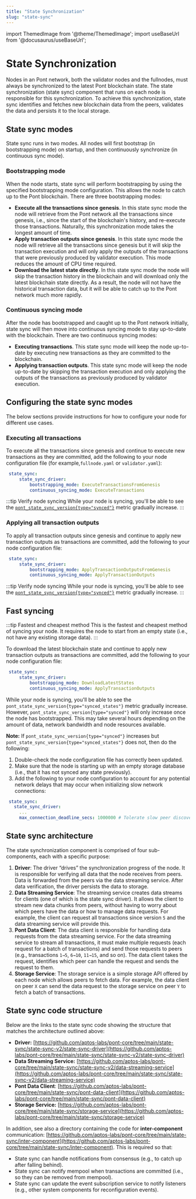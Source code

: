 ```yaml
---
title: "State Synchronization"
slug: "state-sync"
---
```


import ThemedImage from '@theme/ThemedImage';
import useBaseUrl from '@docusaurus/useBaseUrl';

# State Synchronization

Nodes in an Pont network, both the validator nodes and the fullnodes, must always be synchronized to the latest Pont blockchain state. The state synchronization (state sync) component that runs on each node is responsible for this synchronization. To achieve this synchronization, state sync identifies and fetches new blockchain data from the peers, validates the data and persists it to the local storage.

## State sync modes

State sync runs in two modes. All nodes will first bootstrap (in bootstrapping mode) on startup, and then continuously synchronize (in continuous sync mode). 

### Bootstrapping mode

When the node starts, state sync will perform bootstrapping by using the specified bootstrapping mode configuration. This allows the node to catch up to the Pont blockchain. There are three bootstrapping modes:

- **Execute all the transactions since genesis**. In this state sync mode the node will retrieve from the Pont network all the transactions since genesis, i.e., since the start of the blockchain's history, and re-execute those transactions. Naturally, this synchronization mode takes the longest amount of time.
- **Apply transaction outputs since genesis**. In this state sync mode the node will retrieve all the transactions since genesis but it will skip the transaction execution and will only apply the outputs of the transactions that were previously produced by validator execution. This mode reduces the amount of CPU time required.
- **Download the latest state directly**. In this state sync mode the node will skip the transaction history in the blockchain and will download only the latest blockchain state directly. As a result, the node will not have the historical transaction data, but it will be able to catch up to the Pont network much more rapidly.

### Continuous syncing mode

After the node has bootstrapped and caught up to the Pont network initially, state sync will then move into continuous syncing mode to stay up-to-date with the blockchain. There are two continuous syncing modes:

- **Executing transactions**. This state sync mode will keep the node up-to-date by executing new transactions as they are committed to the blockchain.
- **Applying transaction outputs**. This state sync mode will keep the node up-to-date by skipping the transaction execution and only applying the outputs of the transactions as previously produced by validator execution.

## Configuring the state sync modes

The below sections provide instructions for how to configure your node for different use cases.

### Executing all transactions

To execute all the transactions since genesis and continue to execute new
transactions as they are committed, add the following to your node
configuration file (for example,`fullnode.yaml` or `validator.yaml`):

```yaml
 state_sync:
     state_sync_driver:
         bootstrapping_mode: ExecuteTransactionsFromGenesis
         continuous_syncing_mode: ExecuteTransactions
```

:::tip Verify node syncing
While your node is syncing, you'll be able to see the
[`pont_state_sync_version{type="synced"}`](/nodes/full-node/fullnode-source-code-or-docker/#verify-initial-synchronization) metric gradually increase.
:::

### Applying all transaction outputs

To apply all transaction outputs since genesis and continue to apply new
transaction outputs as transactions are committed, add the following to your
node configuration file:

```yaml
 state_sync:
     state_sync_driver:
         bootstrapping_mode: ApplyTransactionOutputsFromGenesis
         continuous_syncing_mode: ApplyTransactionOutputs
```

:::tip Verify node syncing
While your node is syncing, you'll be able to see the
[`pont_state_sync_version{type="synced"}`](/nodes/full-node/fullnode-source-code-or-docker/#verify-initial-synchronization) metric gradually increase.
:::

## Fast syncing

:::tip Fastest and cheapest method
This is the fastest and cheapest method of syncing your node. It
requires the node to start from an empty state (i.e., not have any existing
storage data).
:::

To download the latest blockchain state and continue to apply new
transaction outputs as transactions are committed, add the following to your
node configuration file:

```yaml
 state_sync:
     state_sync_driver:
         bootstrapping_mode: DownloadLatestStates
         continuous_syncing_mode: ApplyTransactionOutputs
```

While your node is syncing, you'll be able to see the
`pont_state_sync_version{type="synced_states"}` metric gradually increase.
However, `pont_state_sync_version{type="synced"}` will only increase once
the node has bootstrapped. This may take several hours depending on the 
amount of data, network bandwidth and node resources available.

**Note:** If `pont_state_sync_version{type="synced"}` increases but
`pont_state_sync_version{type="synced_states"}` does not, then do the following:
1. Double-check the node configuration file has correctly been updated.
2. Make sure that the node is starting up with an empty storage database
(i.e., that it has not synced any state previously).
3. Add the following to your node configuration to account for any potential
network delays that may occur when initializing slow network connections:

```yaml
 state_sync:
   state_sync_driver:
     ...
     max_connection_deadline_secs: 1000000 # Tolerate slow peer discovery & connections
```

## State sync architecture

The state synchronization component is comprised of four sub-components, each with a specific purpose:

1. **Driver**: The driver “drives” the synchronization progress of the node.
It is responsible for verifying all data that the node receives from peers. Data
is forwarded from the peers via the data streaming service. After data
verification, the driver persists the data to storage.
2. **Data Streaming Service**: The streaming service creates data streams for
clients (one of which is the state sync driver). It allows the client to stream
new data chunks from peers, without having to worry about which peers have the
data or how to manage data requests. For example, the client can request all
transactions since version `5` and the data streaming service will provide
this.
3. **Pont Data Client**: The data client is responsible for handling data
requests from the data streaming service. For the data streaming service to
stream all transactions, it must make multiple requests (each request for a
batch of transactions) and send those requests to peers (e.g., transactions
`1→5`, `6→10`, `11→15`, and so on). The data client takes the request,
identifies which peer can handle the request and sends the request to them.
4. **Storage Service**: The storage service is a simple storage API offered by
each node which allows peers to fetch data. For example, the data client on
peer `X` can send the data request to the storage service on peer `Y` to fetch
a batch of transactions.

## State sync code structure

Below are the links to the state sync code showing the structure that matches the architecture outlined above:
- **Driver:** [https://github.com/aptos-labs/pont-core/tree/main/state-sync/state-sync-v2/state-sync-driver](https://github.com/aptos-labs/pont-core/tree/main/state-sync/state-sync-v2/state-sync-driver)
- **Data Streaming Service:** [https://github.com/aptos-labs/pont-core/tree/main/state-sync/state-sync-v2/data-streaming-service](https://github.com/aptos-labs/pont-core/tree/main/state-sync/state-sync-v2/data-streaming-service)
- **Pont Data Client**: [https://github.com/aptos-labs/pont-core/tree/main/state-sync/pont-data-client](https://github.com/aptos-labs/pont-core/tree/main/state-sync/pont-data-client)
- **Storage Service:** [https://github.com/aptos-labs/pont-core/tree/main/state-sync/storage-service](https://github.com/aptos-labs/pont-core/tree/main/state-sync/storage-service)

In addition, see also a directory containing the code for
**inter-component** communication: [https://github.com/aptos-labs/pont-core/tree/main/state-sync/inter-component](https://github.com/aptos-labs/pont-core/tree/main/state-sync/inter-component).
This is required so that:
   - State sync can handle notifications from consensus (e.g., to catch up after falling behind).
   - State sync can notify mempool when transactions are committed (i.e., so they can be removed from mempool).
   - State sync can update the event subscription service to notify listeners (e.g., other system components for reconfiguration events).
